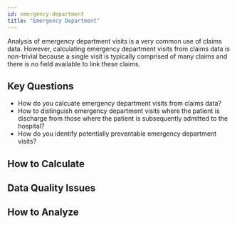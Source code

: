 ```yaml
---
id: emergency-department
title: "Emergency Department"
---
```

Analysis of emergency department visits is a very common use of claims data.  However, calculating emergency department visits from claims data is non-trivial because a single visit is typically comprised of many claims and there is no field available to link these claims.

## Key Questions
- How do you calcuate emergency department visits from claims data?
- How to distinguish emergency department visits where the patient is discharge from those where the patient is subsequently admitted to the hospital?
- How do you identify potentially preventable emergency department visits?

## How to Calculate

## Data Quality Issues

## How to Analyze